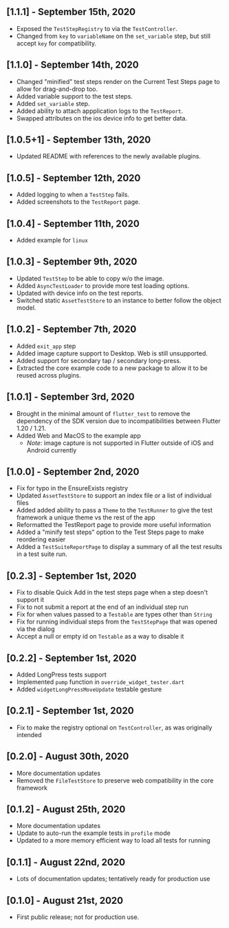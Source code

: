 ## [1.1.1] - September 15th, 2020

* Exposed the `TestStepRegistry` to via the `TestController`.
* Changed from `key` to `variableName` on the `set_variable` step, but still accept `key` for compatibility.


## [1.1.0] - September 14th, 2020

* Changed "minified" test steps render on the Current Test Steps page to allow for drag-and-drop too.
* Added variable support to the test steps.
* Added `set_variable` step.
* Added ability to attach appplication logs to the `TestReport`.
* Swapped attributes on the ios device info to get better data.


## [1.0.5+1] - September 13th, 2020

* Updated README with references to the newly available plugins.


## [1.0.5] - September 12th, 2020

* Added logging to when a `TestStep` fails.
* Added screenshots to the `TestReport` page.


## [1.0.4] - September 11th, 2020

* Added example for `linux`


## [1.0.3] - September 9th, 2020

* Updated `TestStep` to be able to copy w/o the image.
* Added `AsyncTestLoader` to provide more test loading options.
* Updated with device info on the test reports.
* Switched static `AssetTestStore` to an instance to better follow the object model.


## [1.0.2] - September 7th, 2020

* Added `exit_app` step
* Added image capture support to Desktop.  Web is still unsupported.
* Added support for secondary tap / secondary long-press.
* Extracted the core example code to a new package to allow it to be reused across plugins.


## [1.0.1] - September 3rd, 2020

* Brought in the minimal amount of `flutter_test` to remove the dependency of the SDK version due to incompatibilities between Flutter 1.20 / 1.21.
* Added Web and MacOS to the example app
  * _Note_: image capture is not supported in Flutter outside of iOS and Android currently


## [1.0.0] - September 2nd, 2020

* Fix for typo in the EnsureExists registry
* Updated `AssetTestStore` to support an index file or a list of individual files
* Added added ability to pass a `Theme` to the `TestRunner` to give the test framework a unique theme vs the rest of the app
* Reformatted the TestReport page to provide more useful information
* Added a "minify test steps" option to the Test Steps page to make reordering easier
* Added a `TestSuiteReportPage` to display a summary of all the test results in a test suite run.


## [0.2.3] - September 1st, 2020

* Fix to disable Quick Add in the test steps page when a step doesn't support it
* Fix to not submit a report at the end of an individual step run
* Fix for when values passed to a `Testable` are types other than `String`
* Fix for running individual steps from the `TestStepPage` that was opened via the dialog
* Accept a null or empty id on `Testable` as a way to disable it


## [0.2.2] - September 1st, 2020

* Added LongPress tests support
* Implemented `pump` function in `override_widget_tester.dart`
* Added `widgetLongPressMoveUpdate` testable gesture


## [0.2.1] - September 1st, 2020

* Fix to make the registry optional on `TestController`, as was originally intended


## [0.2.0] - August 30th, 2020

* More documentation updates
* Removed the `FileTestStore` to preserve web compatibility in the core framework


## [0.1.2] - August 25th, 2020

* More documentation updates
* Update to auto-run the example tests in `profile` mode
* Updated to a more memory efficient way to load all tests for running


## [0.1.1] - August 22nd, 2020

* Lots of documentation updates; tentatively ready for production use


## [0.1.0] - August 21st, 2020

* First public release; not for production use.
